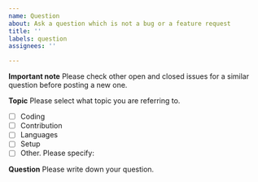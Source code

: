 ```yaml
---
name: Question
about: Ask a question which is not a bug or a feature request
title: ''
labels: question
assignees: ''

---
```


**Important note**
Please check other open and closed issues for a similar question before posting a new one. 

**Topic**
Please select what topic you are referring to.
- [ ] Coding
- [ ] Contribution
- [ ] Languages
- [ ] Setup
- [ ] Other. Please specify:

**Question**
Please write down your question.
